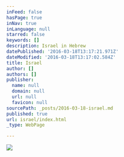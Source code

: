 ```yaml
---
inFeed: false
hasPage: true
inNav: true
inLanguage: null
starred: false
keywords: []
description: Israel in Hebrew
datePublished: '2016-03-18T13:17:21.971Z'
dateModified: '2016-03-18T13:17:02.584Z'
title: Israel
author: []
authors: []
publisher:
  name: null
  domain: null
  url: null
  favicon: null
sourcePath: _posts/2016-03-18-israel.md
published: true
url: israel/index.html
_type: WebPage

---
```

![](https://the-grid-user-content.s3-us-west-2.amazonaws.com/8973655a-518c-4831-85ec-29168536d8ee.jpg)